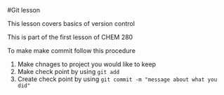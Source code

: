 #Git lesson

This lesson covers basics of version control

This is part of the first lesson of CHEM 280

To make make commit follow this procedure

1. Make chnages to project you would like to keep
2. Make check point by using `git add`
3. Create check point by using `git commit -m "message about what you did"`
